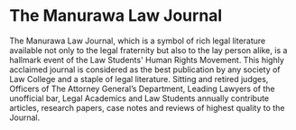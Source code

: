 # The Manurawa Law Journal
The Manurawa Law Journal, which is a symbol of rich legal literature available not only to the legal fraternity but also to the lay person alike, is a hallmark event of the Law Students' Human Rights Movement. This highly acclaimed journal is considered as the best publication by any society of Law College and a staple of legal literature. Sitting and retired judges, Officers of The Attorney General’s Department, Leading Lawyers of the unofficial bar, Legal Academics and Law Students annually contribute articles, research papers, case notes and reviews of highest quality to the Journal.
